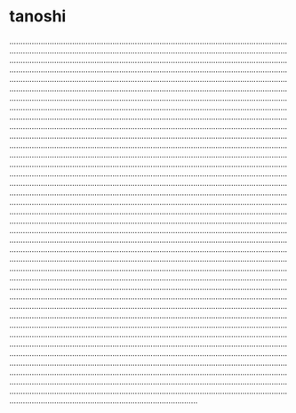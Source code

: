 # tanoshi

............................................................................................................................................................................................................................................................................................................................................................................................................................................................................................................................................................................................................................................................................................................................................................................................................................................................................................................................................................................................................................................................................................................................................................................................................................................................................................................................................................................................................................................................................................................................................................................................................................................................................................................................................................................................................................................................................................................................................................................................................................................................................................................................................................................................................................................................................................................................................................................................................................................................................................................................................................................................................................................................................................................................................................................................................................................................................................................................................................................................................................................................................................................................................................................................................................................................................................................................................................................................................................................................................................................................................................................................................................................................................................................................................................................................................................................................................................................................................................................................................................................................................................................................................................................................................................................................................................................................................................................................................................................................................................................................................................................................................................................................................................................................................................................................................................................................................................................................................................................................